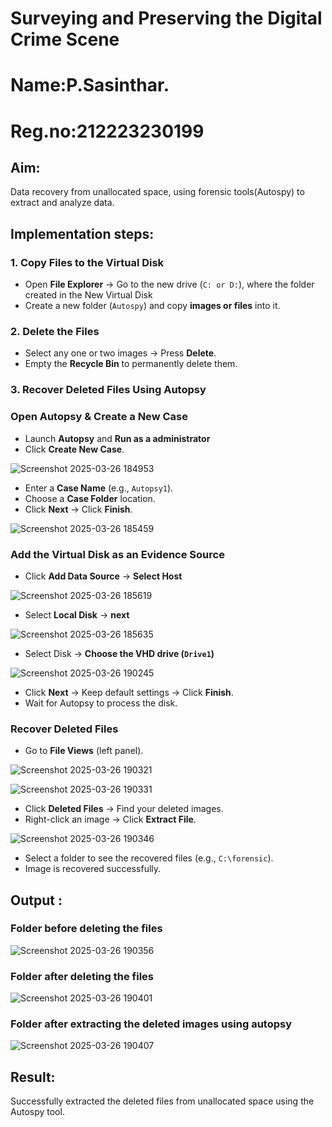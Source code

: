 # Surveying and Preserving the Digital Crime Scene

# Name:P.Sasinthar.
# Reg.no:212223230199

## **Aim:**
Data recovery from unallocated space, using forensic tools(Autospy) to extract and analyze data.

## **Implementation steps:**

### **1. Copy Files to the Virtual Disk**  
- Open **File Explorer** → Go to the new drive (`C: or D:`), where the folder created in the New Virtual Disk
- Create a new folder (`Autospy`) and copy **images or files** into it.  

### **2. Delete the Files**  
- Select any one or two images → Press **Delete**.  
- Empty the **Recycle Bin** to permanently delete them.  

### **3. Recover Deleted Files Using Autopsy**  
### **Open Autopsy & Create a New Case** 

- Launch **Autopsy** and **Run as a administrator**  
- Click **Create New Case**.  


![Screenshot 2025-03-26 184953](https://github.com/user-attachments/assets/212bfbb3-be75-459b-bd10-ed7ebf4e3242)

- Enter a **Case Name** (e.g., `Autopsy1`).  
- Choose a **Case Folder** location.  
- Click **Next** → Click **Finish**.  


![Screenshot 2025-03-26 185459](https://github.com/user-attachments/assets/420dd98b-7999-41f0-9d5d-d487321d48f9)

### **Add the Virtual Disk as an Evidence Source**  
- Click **Add Data Source**  → **Select Host**


![Screenshot 2025-03-26 185619](https://github.com/user-attachments/assets/dadb0050-6e85-4d8c-a903-8d3a55bab2f5)

- Select **Local Disk** → **next** 

![Screenshot 2025-03-26 185635](https://github.com/user-attachments/assets/c109efbf-fa33-49d1-b371-ec9d7c75bc0c)


- Select Disk → **Choose the VHD drive (`Drive1`)**

![Screenshot 2025-03-26 190245](https://github.com/user-attachments/assets/270a0173-23a1-4b17-b23f-1a7e2d298506)

- Click **Next** → Keep default settings → Click **Finish**.  
- Wait for Autopsy to process the disk.  

### **Recover Deleted Files**  
- Go to **File Views** (left panel).  

![Screenshot 2025-03-26 190321](https://github.com/user-attachments/assets/2c2a5161-dd7f-473b-8881-65e01b5c5dad)

![Screenshot 2025-03-26 190331](https://github.com/user-attachments/assets/852d9604-1547-4550-8601-3fa7a612451c)

- Click **Deleted Files** → Find your deleted images.  
- Right-click an image → Click **Extract File**.  

![Screenshot 2025-03-26 190346](https://github.com/user-attachments/assets/d4aae3fe-aa89-4c99-92f3-e7286839eaf6)


- Select a folder to see the recovered files (e.g., `C:\forensic`).  
- Image is recovered successfully.


## Output :
### Folder before deleting the files

![Screenshot 2025-03-26 190356](https://github.com/user-attachments/assets/757aade6-4340-4e07-94ec-e6565e5eea6c)

### Folder after deleting the files

![Screenshot 2025-03-26 190401](https://github.com/user-attachments/assets/2e79cf2b-2e30-471f-97df-48631a1568f4)

### Folder after extracting the deleted images using autopsy
![Screenshot 2025-03-26 190407](https://github.com/user-attachments/assets/f71203f3-db69-4e53-8b46-41763dafdd79)


## Result:
Successfully extracted the deleted files from unallocated space using the Autospy tool.
